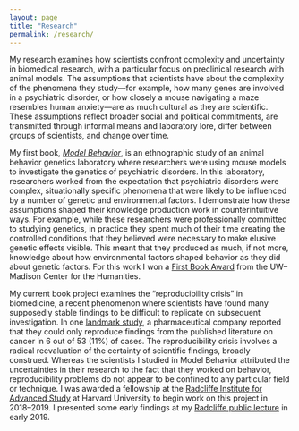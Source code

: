 ```yaml
---
layout: page
title: "Research"
permalink: /research/
---
```


My research examines how scientists confront complexity and uncertainty in biomedical research, with a particular focus on preclinical research with animal models. The assumptions that scientists have about the complexity of the phenomena they study—for example, how many genes are involved in a psychiatric disorder, or how closely a mouse navigating a maze resembles human anxiety—are as much cultural as they are scientific. These assumptions reflect broader social and political commitments, are transmitted through informal means and laboratory lore, differ between groups of scientists, and change over time.

My first book, [*Model Behavior*](http://amzn.to/2ydCtFq), is an ethnographic study of an animal behavior genetics laboratory where researchers were using mouse models to investigate the genetics of psychiatric disorders. In this laboratory, researchers worked from the expectation that psychiatric disorders were complex, situationally specific phenomena that were likely to be influenced by a number of genetic and environmental factors. I demonstrate how these assumptions shaped their knowledge production work in counterintuitive ways. For example, while these researchers were professionally committed to studying genetics, in practice they spent much of their time creating the controlled conditions that they believed were necessary to make elusive genetic effects visible. This meant that they produced as much, if not more, knowledge about how environmental factors shaped behavior as they did about genetic factors. For this work I won a [First Book Award](https://history.wisc.edu/2015/11/30/first-book-award-to-nicole-nelson/) from the UW–Madison Center for the Humanities.

My current book project examines the “reproducibility crisis” in biomedicine, a recent phenomenon where scientists have found many supposedly stable findings to be difficult to replicate on subsequent investigation. In one [landmark study](https://doi.org/10.1038/483531a), a pharmaceutical company reported that they could only reproduce findings from the published literature on cancer in 6 out of 53 (11%) of cases. The reproducibility crisis involves a radical reevaluation of the certainty of scientific findings, broadly construed. Whereas the scientists I studied in Model Behavior attributed the uncertainties in their research to the fact that they worked on behavior, reproducibility problems do not appear to be confined to any particular field or technique. I was awarded a fellowship at the [Radcliffe Institute for Advanced Study](https://www.radcliffe.harvard.edu/people/nicole-c-nelson) at Harvard University to begin work on this project in 2018–2019. I presented some early findings at my [Radcliffe public lecture](https://www.youtube.com/watch?v=DEZl0e0J9rs) in early 2019. 

<iframe width="90%" height="90% src="https://www.youtube.com/embed/DEZl0e0J9rs" title="The Reproducibility Crisis in Historical Perspective | Nicole C. Nelson || Radcliffe Institute" frameborder="0" allow="accelerometer; autoplay; clipboard-write; encrypted-media; gyroscope; picture-in-picture; web-share" allowfullscreen> </iframe>

I have also done research on new technologies in oncology research and clinical practice. As an embedded ethnographer in a trial investigating resistance to chemotherapy in breast cancer, I observed researchers as they introduced genomic technologies into existing clinical research routines. This work was conducted in collaboration with [Alberto Cambrosio](https://www.mcgill.ca/ssom/staff/alberto-cambrosio) and Peter Keating. With [Pilar Ossorio](https://law.wisc.edu/profiles/pnossorio@wisc.edu), I studied how community vs. academic medical center doctors used algorithms to make treatment recommendations to patients. 
